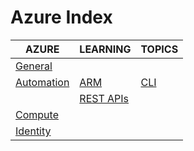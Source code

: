 # Azure Index

|AZURE|LEARNING|TOPICS|
|---|---|---|
|[General](azure-general)|||
|[Automation](azure-automation)|[ARM](azure-automation#arm)|[CLI](azure-automation#azure-cli)|
||[REST APIs](azure-automation#rest-apis)||
|[Compute](azure-compute)|||
|[Identity](azure-identity)|||
